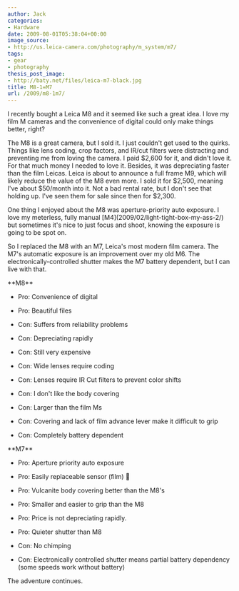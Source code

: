 ```yaml
---
author: Jack
categories:
- Hardware
date: 2009-08-01T05:38:04+00:00
image_source:
- http://us.leica-camera.com/photography/m_system/m7/
tags:
- gear
- photography
thesis_post_image:
- http://baty.net/files/leica-m7-black.jpg
title: M8-1=M7
url: /2009/m8-1m7/
---
```


I recently bought a Leica M8 and it seemed like such a great idea. I love my film M cameras and the convenience of digital could only make things better, right?

The M8 is a great camera, but I sold it. I just couldn't get used to the quirks. Things like lens coding, crop factors, and IR/cut filters were distracting and preventing me from loving the camera. I paid $2,600 for it, and didn't love it. For that much money I needed to love it. Besides, it was depreciating faster than the film Leicas. Leica is about to announce a full frame M9, which will likely reduce the value of the M8 even more. I sold it for $2,500, meaning I've about $50/month into it. Not a bad rental rate, but I don't see that holding up. I've seen them for sale since then for $2,300.

One thing I enjoyed about the M8 was aperture-priority auto exposure. I love my meterless, fully manual \[M4\](2009/02/light-tight-box-my-ass-2/) but sometimes it's nice to just focus and shoot, knowing the exposure is going to be spot on.

So I replaced the M8 with an M7, Leica's most modern film camera. The M7's automatic exposure is an improvement over my old M6. The electronically-controlled shutter makes the M7 battery dependent, but I can live with that.

\*\*M8\*\*

* Pro: Convenience of digital
  
* Pro: Beautiful files
  
* Con: Suffers from reliability problems
  
* Con: Depreciating rapidly
  
* Con: Still very expensive
  
* Con: Wide lenses require coding
  
* Con: Lenses require IR Cut filters to prevent color shifts
  
* Con: I don't like the body covering
  
* Con: Larger than the film Ms
  
* Con: Covering and lack of film advance lever make it difficult to grip
  
* Con: Completely battery dependent

\*\*M7\*\*

* Pro: Aperture priority auto exposure
  
* Pro: Easily replaceable sensor (film) 🙂
  
* Pro: Vulcanite body covering better than the M8's
  
* Pro: Smaller and easier to grip than the M8
  
* Pro: Price is not depreciating rapidly.
  
* Pro: Quieter shutter than M8
  
* Con: No chimping
  
* Con: Electronically controlled shutter means partial battery dependency (some speeds work without battery)

The adventure continues.